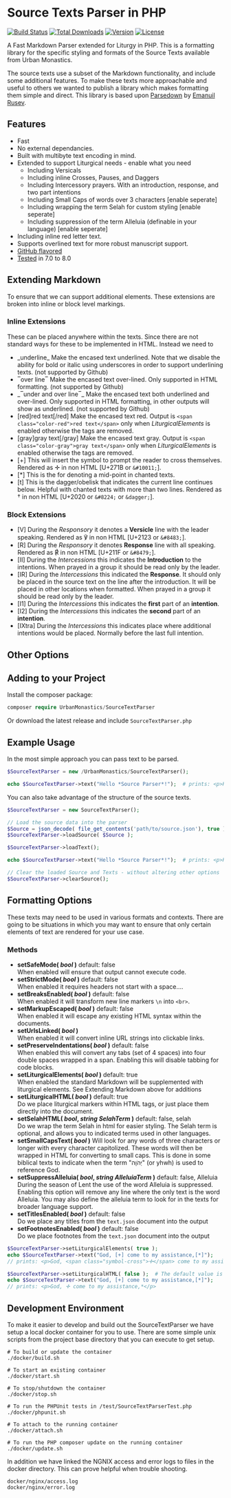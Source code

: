 # Source Texts Parser in PHP
[![Build Status](https://api.travis-ci.com/UrbanMonastics/Source-Text-Parser.svg)](https://app.travis-ci.com/github/UrbanMonastics/Source-Text-Parser)
[![Total Downloads](https://poser.pugx.org/urbanmonastics/sourcetextparser/d/total.svg)](https://packagist.org/packages/urbanmonastics/sourcetextparser)
[![Version](https://poser.pugx.org/urbanmonastics/sourcetextparser/v/stable.svg)](https://packagist.org/packages/urbanmonastics/sourcetextparser)
[![License](https://poser.pugx.org/urbanmonastics/sourcetextparser/license.svg)](https://packagist.org/packages/urbanmonastics/sourcetextparser)

A Fast Markdown Parser extended for Liturgy in PHP. This is a formatting library for the specific styling and formats of the Source Texts available from Urban Monastics.  
  
The source texts use a subset of the Markdown functionality, and include some additional features. To make these texts more approachable and useful to others we wanted to publish a library which makes formatting them simple and direct. This library is based upon [Parsedown](https://github.com/erusev/parsedown) by [Emanuil Rusev](http://erusev.com).  
  
## Features  

*	Fast  
*	No external dependancies.  
*	Built with multibyte text encoding in mind.
*	Extended to support Liturgical needs - enable what you need  
	*	Including Versicals  
	*	Including inline Crosses, Pauses, and Daggers  
	*	Including Intercessory prayers. With an introduction, response, and two part intentions  
	*	Including Small Caps of words over 3 characters [enable seperate]  
	*	Including wrapping the term Selah for custom styling  [enable seperate]  
	*	Including suppression of the term Alleluia (definable in your language) [enable seperate]  
*	Including inline red letter text.  
*	Supports overlined text for more robust manuscript support.  
*	[GitHub flavored](https://github.github.com/gfm)  
*	[Tested](http://parsedown.org/tests/) in 7.0 to 8.0

## Extending Markdown  
To ensure that we can support additional elements. These extensions are broken into inline or block level markings.

### Inline Extensions
These can be placed anywhere within the texts. Since there are not standard ways for these to be implemented in HTML. Instead we need to 

*	\_underline\_		Make the encased text underlined. Note that we disable the ability for bold or italic using underscores in order to support underlining texts. (not supported by Github)  
*	‾over line‾		Make the encased text over-lined. Only supported in HTML formatting. (not supported by Github)  
*	\_‾under and over line‾\_		Make the encased text both underlined and over-lined. Only supported in HTML formatting, in other outputs will show as underlined. (not supported by Github)  
*	[red]red text[/red]		Make the encased text red. Output is `<span class="color-red">red text</span>` only when *LiturgicalElements* is enabled otherwise  the tags are removed.  
*	[gray]gray text[/gray]		Make the encased text gray. Output is `<span class="color-gray">gray text</span>` only when *LiturgicalElements* is enabled otherwise the tags are removed.  
*	[+]		This will insert the symbol to prompt the reader to cross themselves. Rendered as ✛ in non HTML [U+271B or `&#10011;`].
*	[*]		This is the for denoting a mid-point in chanted texts.  
*	[t]		This is the dagger/obelisk that indicates the current line continues below. Helpful with chanted texts with more than two lines. Rendered as † in non HTML [U+2020 or `&#8224;` or `&dagger;`].  

### Block Extensions

*	[V]		During the *Responsory* it denotes a **Versicle** line with the leader speaking. Rendered as ℣ in non HTML [U+2123 or `&#8483;`].  
*	[R]		During the *Responsory* it denotes **Response** line with all speaking. Rendered as ℟ in non HTML [U+211F or `&#8479;`].  
*	[II]	During the *Intercessions* this indicates the **Introduction** to the intentions. When prayed in a group it should be read only by the leader.  
*	[IR]	During the *Intercessions* this indicated the **Response**. It should only be placed in the source text on the line after the introduction. It will be placed in other locations when formatted. When prayed in a group it should be read only by the leader.  
*	[I1]	During the *Intercessions* this indicates the **first** part of an **intention**. 
*	[I2]	During the *Intercessions* this indicates the **second** part of an **intention**. 
*	[IXtra]	During the *Intercessions* this indicates place where additional intentions would be placed. Normally before the last full intention.


## Other Options 


## Adding to your Project  
  
Install the composer package:  

```php
composer require UrbanMonastics/SourceTextParser
```
  
Or download the latest release and include `SourceTextParser.php`  
  
## Example Usage  
In the most simple approach you can pass text to be parsed.  

```php
$SourceTextParser = new /UrbanMonastics/SourceTextParser();

echo $SourceTextParser->text("Hello *Source Parser*!");  # prints: <p>Hello <em>Source Parser</em>!</p>
```

You can also take advantage of the structure of the source texts.

```php
$SourceTextParser = new SourceTextParser();

// Load the source data into the parser
$Source = json_decode( file_get_contents('path/to/source.json'), true );
$SourceTextParser->loadSource( $Source );

$SourceTextParser->loadText();

echo $SourceTextParser->text("Hello *Source Parser*!");  # prints: <p>Hello <em>Source Parser</em>!</p>

// Clear the loaded Source and Texts - without altering other options
$SourceTextParser->clearSource();
```


## Formatting Options
These texts may need to be used in various formats and contexts. There are going to be situations in which you may want to ensure that only certain elements of text are rendered for your use case.

### Methods

*	**setSafeMode( *bool* )** default: false  
	When enabled will ensure that output cannot execute code.
*	**setStrictMode( *bool* )**	default: false  
	When enabled it requires headers not start with a space....
*	**setBreaksEnabled( *bool* )** default: false  
	When enabled it will transform new line markers `\n` into `<br>`. 
*	**setMarkupEscaped( *bool* )** default: false  
	When enabled it will escape any existing HTML syntax within the documents.  
*	**setUrlsLinked( *bool* )**  
	When enabled it will convert inline URL strings into clickable links.
*	**setPreserveIndentations( *bool* )** default: false  
	When enabled this will convert any tabs (set of 4 spaces) into four double spaces wrapped in a span. Enabling this will disable tabbing for code blocks.
*	**setLiturgicalElements( *bool* )** default: true  
	When enabled the standard Markdown will be supplemented with liturgical elements. See Extending Markdown above for additions
*	**setLiturgicalHTML( *bool* )** default: true  
	Do we place liturgical markers within HTML tags, or just place them directly into the document.
*	**setSelahHTML( *bool*, *string SelahTerm* )** default: false, selah  
	Do we wrap the term Selah in html for easier styling. The Selah term is optional, and allows you to indicated terms used in other languages.  
*	**setSmallCapsText( *bool* )**
	Will look for any words of three characters or longer with every character capitolized. These words will then be wrapped in HTML for converting to small caps. This is done in some biblical texts to indicate when the term "יְהֹוָה" (or yhwh) is used to reference God.  
*	**setSuppressAlleluia( *bool*, *string AlleluiaTerm* )** default: false, Alleluia  
	During the season of Lent the use of the word Alleluia is suppressed. Enabling this option will remove any line where the only text is the word Alleluia. You may also define the alleluia term to look for in the texts for broader language support.  
*	**setTitlesEnabled( *bool* )** default: false  
	Do we place any titles from the `text.json` document into the output
*	**setFootnotesEnabled( *bool* )** default: false  
	Do we place footnotes from the `text.json` document into the output


```php
$SourceTextParser->setLiturgicalElements( true );
echo $SourceTextParser->text("God, [+] come to my assistance,[*]");
// prints: <p>God, <span class="symbol-cross">✛</span> come to my assistance,<span class="symbol-star">*</span></p>

$SourceTextParser->setLiturgicalHTML( false );	# The default value is True, so you can manually disable wrapping liturgical elements.
echo $SourceTextParser->text("God, [+] come to my assistance,[*]");
// prints: <p>God, ✛ come to my assistance,*</p>
```

## Development Environment
To make it easier to develop and build out the SourceTextParser we have setup a local docker container for you to use. There are some simple unix scripts from the project base directory that you can execute to get setup.


	# To build or update the container
	./docker/build.sh
	
	# To start an existing container
	./docker/start.sh
	
	# To stop/shutdown the container
	./docker/stop.sh
	
	# To run the PHPUnit tests in /test/SourceTextParserTest.php
	./docker/phpunit.sh
	
	# To attach to the running container
	./docker/attach.sh
	
	# To run the PHP composer update on the running container
	./docker/update.sh

In addition we have linked the NGNIX access and error logs to files in the docker directory. This can prove helpful when trouble shooting.

	docker/nginx/access.log
	docker/nginx/error.log